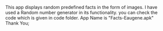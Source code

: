 This app displays random predefined facts in the form of images.
I have used a Random number generator in its functionality.
you can check the code which is given in code folder.
App Name is "Facts-Eaugene.apk"
Thank You;
